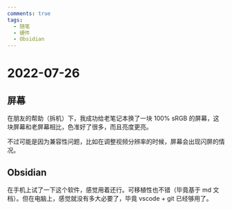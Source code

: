 ```yaml
---
comments: true
tags:
  - 随笔
  - 硬件
  - Obsidian
---
```


# 2022-07-26

## 屏幕

在朋友的帮助（拆机）下，我成功给老笔记本换了一块 100% sRGB 的屏幕，这块屏幕和老屏幕相比，色准好了很多，而且亮度更亮。

不过可能是因为兼容性问题，比如在调整视频分辨率的时候，屏幕会出现闪屏的情况。

## Obsidian

在手机上试了一下这个软件，感觉用着还行。可移植性也不错（毕竟基于 md 文档）。但在电脑上，感觉就没有多大必要了，毕竟 vscode + git 已经够用了。